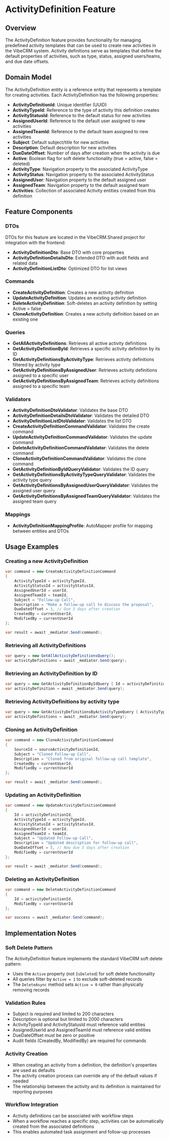# ActivityDefinition Feature

## Overview
The ActivityDefinition feature provides functionality for managing predefined activity templates that can be used to create new activities in the VibeCRM system. Activity definitions serve as templates that define the default properties of activities, such as type, status, assigned users/teams, and due date offsets.

## Domain Model
The ActivityDefinition entity is a reference entity that represents a template for creating activities. Each ActivityDefinition has the following properties:

- **ActivityDefinitionId**: Unique identifier (UUID)
- **ActivityTypeId**: Reference to the type of activity this definition creates
- **ActivityStatusId**: Reference to the default status for new activities
- **AssignedUserId**: Reference to the default user assigned to new activities
- **AssignedTeamId**: Reference to the default team assigned to new activities
- **Subject**: Default subject/title for new activities
- **Description**: Default description for new activities
- **DueDateOffset**: Number of days after creation when the activity is due
- **Active**: Boolean flag for soft delete functionality (true = active, false = deleted)
- **ActivityType**: Navigation property to the associated ActivityType
- **ActivityStatus**: Navigation property to the associated ActivityStatus
- **AssignedUser**: Navigation property to the default assigned user
- **AssignedTeam**: Navigation property to the default assigned team
- **Activities**: Collection of associated Activity entities created from this definition

## Feature Components

### DTOs
DTOs for this feature are located in the VibeCRM.Shared project for integration with the frontend:
- **ActivityDefinitionDto**: Base DTO with core properties
- **ActivityDefinitionDetailsDto**: Extended DTO with audit fields and related data
- **ActivityDefinitionListDto**: Optimized DTO for list views

### Commands
- **CreateActivityDefinition**: Creates a new activity definition
- **UpdateActivityDefinition**: Updates an existing activity definition
- **DeleteActivityDefinition**: Soft-deletes an activity definition by setting Active = false
- **CloneActivityDefinition**: Creates a new activity definition based on an existing one

### Queries
- **GetAllActivityDefinitions**: Retrieves all active activity definitions
- **GetActivityDefinitionById**: Retrieves a specific activity definition by its ID
- **GetActivityDefinitionsByActivityType**: Retrieves activity definitions filtered by activity type
- **GetActivityDefinitionsByAssignedUser**: Retrieves activity definitions assigned to a specific user
- **GetActivityDefinitionsByAssignedTeam**: Retrieves activity definitions assigned to a specific team

### Validators
- **ActivityDefinitionDtoValidator**: Validates the base DTO
- **ActivityDefinitionDetailsDtoValidator**: Validates the detailed DTO
- **ActivityDefinitionListDtoValidator**: Validates the list DTO
- **CreateActivityDefinitionCommandValidator**: Validates the create command
- **UpdateActivityDefinitionCommandValidator**: Validates the update command
- **DeleteActivityDefinitionCommandValidator**: Validates the delete command
- **CloneActivityDefinitionCommandValidator**: Validates the clone command
- **GetActivityDefinitionByIdQueryValidator**: Validates the ID query
- **GetActivityDefinitionsByActivityTypeQueryValidator**: Validates the activity type query
- **GetActivityDefinitionsByAssignedUserQueryValidator**: Validates the assigned user query
- **GetActivityDefinitionsByAssignedTeamQueryValidator**: Validates the assigned team query

### Mappings
- **ActivityDefinitionMappingProfile**: AutoMapper profile for mapping between entities and DTOs

## Usage Examples

### Creating a new ActivityDefinition
```csharp
var command = new CreateActivityDefinitionCommand
{
    ActivityTypeId = activityTypeId,
    ActivityStatusId = activityStatusId,
    AssignedUserId = userId,
    AssignedTeamId = teamId,
    Subject = "Follow-up Call",
    Description = "Make a follow-up call to discuss the proposal",
    DueDateOffset = 3, // Due 3 days after creation
    CreatedBy = currentUserId,
    ModifiedBy = currentUserId
};

var result = await _mediator.Send(command);
```

### Retrieving all ActivityDefinitions
```csharp
var query = new GetAllActivityDefinitionsQuery();
var activityDefinitions = await _mediator.Send(query);
```

### Retrieving an ActivityDefinition by ID
```csharp
var query = new GetActivityDefinitionByIdQuery { Id = activityDefinitionId };
var activityDefinition = await _mediator.Send(query);
```

### Retrieving ActivityDefinitions by activity type
```csharp
var query = new GetActivityDefinitionsByActivityTypeQuery { ActivityTypeId = activityTypeId };
var activityDefinitions = await _mediator.Send(query);
```

### Cloning an ActivityDefinition
```csharp
var command = new CloneActivityDefinitionCommand
{
    SourceId = sourceActivityDefinitionId,
    Subject = "Cloned Follow-up Call",
    Description = "Cloned from original follow-up call template",
    CreatedBy = currentUserId,
    ModifiedBy = currentUserId
};

var result = await _mediator.Send(command);
```

### Updating an ActivityDefinition
```csharp
var command = new UpdateActivityDefinitionCommand
{
    Id = activityDefinitionId,
    ActivityTypeId = activityTypeId,
    ActivityStatusId = activityStatusId,
    AssignedUserId = userId,
    AssignedTeamId = teamId,
    Subject = "Updated Follow-up Call",
    Description = "Updated description for follow-up call",
    DueDateOffset = 5, // Now due 5 days after creation
    ModifiedBy = currentUserId
};

var result = await _mediator.Send(command);
```

### Deleting an ActivityDefinition
```csharp
var command = new DeleteActivityDefinitionCommand
{
    Id = activityDefinitionId,
    ModifiedBy = currentUserId
};

var success = await _mediator.Send(command);
```

## Implementation Notes

### Soft Delete Pattern
The ActivityDefinition feature implements the standard VibeCRM soft delete pattern:
- Uses the `Active` property (not `IsDeleted`) for soft delete functionality
- All queries filter by `Active = 1` to exclude soft-deleted records
- The `DeleteAsync` method sets `Active = 0` rather than physically removing records

### Validation Rules
- Subject is required and limited to 200 characters
- Description is optional but limited to 2000 characters
- ActivityTypeId and ActivityStatusId must reference valid entities
- AssignedUserId and AssignedTeamId must reference valid entities
- DueDateOffset must be zero or positive
- Audit fields (CreatedBy, ModifiedBy) are required for commands

### Activity Creation
- When creating an activity from a definition, the definition's properties are used as defaults
- The activity creation process can override any of the default values if needed
- The relationship between the activity and its definition is maintained for reporting purposes

### Workflow Integration
- Activity definitions can be associated with workflow steps
- When a workflow reaches a specific step, activities can be automatically created from the associated definitions
- This enables automated task assignment and follow-up processes
